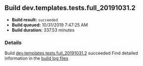 ## Build dev.templates.tests.full_20191031.2
- **Build result:** `succeeded`
- **Build queued:** 10/31/2019 7:47:25 AM
- **Build duration:** 337.53 minutes
### Details
Build [dev.templates.tests.full_20191031.2](https://winappstudio.visualstudio.com/web/build.aspx?pcguid=a4ef43be-68ce-4195-a619-079b4d9834c2&builduri=vstfs%3a%2f%2f%2fBuild%2fBuild%2f31678) succeeded
Find detailed information in the [build log files]()
